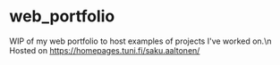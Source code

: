 # web_portfolio
WIP of my web portfolio to host examples of projects I've worked on.\n
Hosted on https://homepages.tuni.fi/saku.aaltonen/
